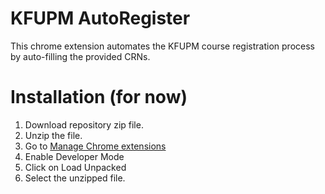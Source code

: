 # KFUPM AutoRegister

This chrome extension automates the KFUPM course registration process by auto-filling the provided CRNs.

# Installation (for now)

1. Download repository zip file.
2. Unzip the file.
3. Go to <a href="chrome://extensions/" target="_blank">Manage Chrome extensions</a>
4. Enable Developer Mode
5. Click on Load Unpacked
6. Select the unzipped file.